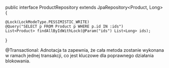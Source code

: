 public interface ProductRepository extends JpaRepository<Product, Long> {

    @Lock(LockModeType.PESSIMISTIC_WRITE)
    @Query("SELECT p FROM Product p WHERE p.id IN :ids")
    List<Product> findAllByIdWithLock(@Param("ids") List<Long> ids);
}

@Transactional: Adnotacja ta zapewnia, że cała metoda zostanie wykonana w ramach jednej transakcji, co jest kluczowe dla poprawnego działania blokowania.
